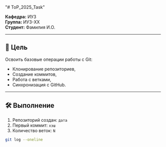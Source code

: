 "# ToP_2025_Task"

**Кафедра:** ИУ3  
**Группа:** ИУ3-XX  
**Студент:** Фамилия И.О.  

---

## 📌 Цель
Освоить базовые операции работы с Git:
- Клонирование репозиториев,
- Создание коммитов,
- Работа с ветками,
- Синхронизация с GitHub.

---

## 🛠 Выполнение
1. Репозиторий создан: `дата`  
2. Первый коммит: `хэш`  
3. Количество веток: `N`  

```bash
git log --oneline